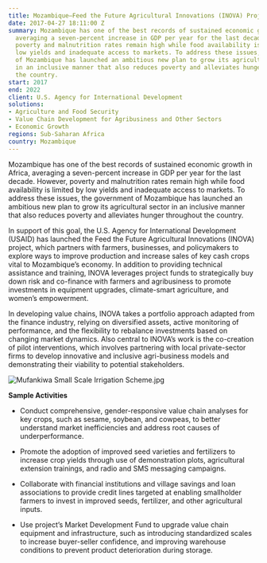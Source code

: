 ```yaml
---
title: Mozambique—Feed the Future Agricultural Innovations (INOVA) Project Description
date: 2017-04-27 18:11:00 Z
summary: Mozambique has one of the best records of sustained economic growth in Africa,
  averaging a seven-percent increase in GDP per year for the last decade. However,
  poverty and malnutrition rates remain high while food availability is limited by
  low yields and inadequate access to markets. To address these issues, the government
  of Mozambique has launched an ambitious new plan to grow its agricultural sector
  in an inclusive manner that also reduces poverty and alleviates hunger throughout
  the country.
start: 2017
end: 2022
client: U.S. Agency for International Development
solutions:
- Agriculture and Food Security
- Value Chain Development for Agribusiness and Other Sectors
- Economic Growth
regions: Sub-Saharan Africa
country: Mozambique
---
```


Mozambique has one of the best records of sustained economic growth in Africa, averaging a seven-percent increase in GDP per year for the last decade. However, poverty and malnutrition rates remain high while food availability is limited by low yields and inadequate access to markets. To address these issues, the government of Mozambique has launched an ambitious new plan to grow its agricultural sector in an inclusive manner that also reduces poverty and alleviates hunger throughout the country.

In support of this goal, the U.S. Agency for International Development (USAID) has launched the Feed the Future Agricultural Innovations (INOVA) project, which partners with farmers, businesses, and policymakers to explore ways to improve production and increase sales of key cash crops vital to Mozambique’s economy. In addition to providing technical assistance and training, INOVA leverages project funds to strategically buy down risk and co-finance with farmers and agribusiness to promote investments in equipment upgrades, climate-smart agriculture, and women’s empowerment.

In developing value chains, INOVA takes a portfolio approach adapted from the finance industry, relying on diversified assets, active monitoring of performance, and the flexibility to rebalance investments based on changing market dynamics. Also central to INOVA’s work is the co-creation of pilot interventions, which involves partnering with local private-sector firms to develop innovative and inclusive agri-business models and demonstrating their viability to potential stakeholders.

![Mufankiwa Small Scale Irrigation Scheme.jpg](/uploads/Mufankiwa%20Small%20Scale%20Irrigation%20Scheme.jpg)

**Sample Activities**

* Conduct comprehensive, gender-responsive value chain analyses for key crops, such as sesame, soybean, and cowpeas, to better understand market inefficiencies and address root causes of underperformance.

* Promote the adoption of improved seed varieties and fertilizers to increase crop yields through use of demonstration plots, agricultural extension trainings, and radio and SMS messaging campaigns.

* Collaborate with financial institutions and village savings and loan associations to provide credit lines targeted at enabling smallholder farmers to invest in improved seeds, fertilizer, and other agricultural inputs.

* Use project’s Market Development Fund to upgrade value chain equipment and infrastructure, such as introducing standardized scales to increase buyer-seller confidence, and improving warehouse conditions to prevent product deterioration during storage.